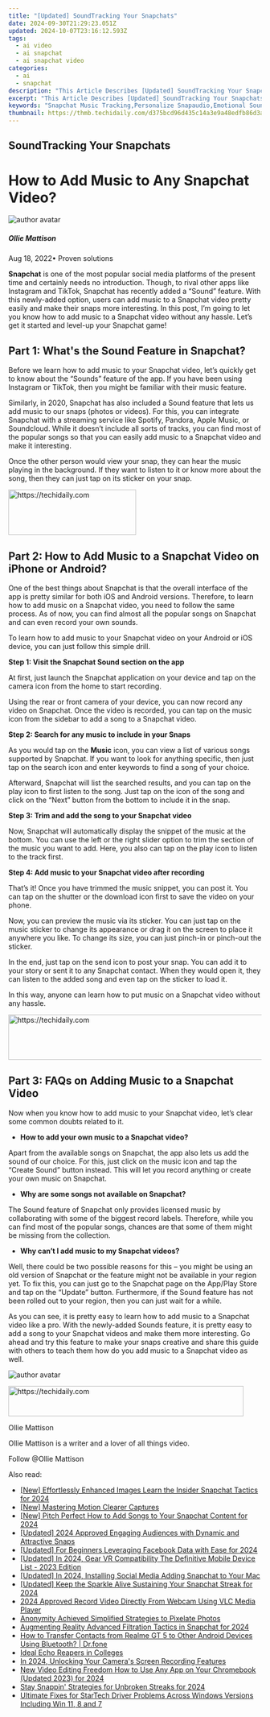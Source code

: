 ```yaml
---
title: "[Updated] SoundTracking Your Snapchats"
date: 2024-09-30T21:29:23.051Z
updated: 2024-10-07T23:16:12.593Z
tags:
  - ai video
  - ai snapchat
  - ai snapchat video
categories:
  - ai
  - snapchat
description: "This Article Describes [Updated] SoundTracking Your Snapchats"
excerpt: "This Article Describes [Updated] SoundTracking Your Snapchats"
keywords: "Snapchat Music Tracking,Personalize Snapaudio,Emotional SoundSnaps,Custom Snapbeat Tunes,SnapSound Identity,AudioPersonalization Snaps,Sync Snaps & Songs"
thumbnail: https://thmb.techidaily.com/d375bcd96d435c14a3e9a48edfb86d3a2995018c383247bac69b40f31de6e4df.jpg
---
```


## SoundTracking Your Snapchats

# How to Add Music to Any Snapchat Video?

![author avatar](https://images.wondershare.com/filmora/article-images/ollie-mattison.jpg)

##### Ollie Mattison

 Aug 18, 2022• Proven solutions

**Snapchat** is one of the most popular social media platforms of the present time and certainly needs no introduction. Though, to rival other apps like Instagram and TikTok, Snapchat has recently added a “Sound” feature. With this newly-added option, users can add music to a Snapchat video pretty easily and make their snaps more interesting. In this post, I’m going to let you know how to add music to a Snapchat video without any hassle. Let’s get it started and level-up your Snapchat game!

## Part 1: What's the Sound Feature in Snapchat?

Before we learn how to add music to your Snapchat video, let’s quickly get to know about the “Sounds” feature of the app. If you have been using Instagram or TikTok, then you might be familiar with their music feature.

Similarly, in 2020, Snapchat has also included a Sound feature that lets us add music to our snaps (photos or videos). For this, you can integrate Snapchat with a streaming service like Spotify, Pandora, Apple Music, or Soundcloud. While it doesn’t include all sorts of tracks, you can find most of the popular songs so that you can easily add music to a Snapchat video and make it interesting.

Once the other person would view your snap, they can hear the music playing in the background. If they want to listen to it or know more about the song, then they can just tap on its sticker on your snap.

<!-- affiliate ads begin -->
<a href="https://25home.pxf.io/c/5597632/2148641/16836" target="_top" id="2148641">
  <img src="//a.impactradius-go.com/display-ad/16836-2148641" border="0" alt="https://techidaily.com" width="254" height="90"/>
</a>
<img height="0" width="0" src="https://25home.pxf.io/i/5597632/2148641/16836" style="position:absolute;visibility:hidden;" border="0" />
<!-- affiliate ads end -->

## Part 2: How to Add Music to a Snapchat Video on iPhone or Android?

One of the best things about Snapchat is that the overall interface of the app is pretty similar for both iOS and Android versions. Therefore, to learn how to add music on a Snapchat video, you need to follow the same process. As of now, you can find almost all the popular songs on Snapchat and can even record your own sounds.

To learn how to add music to your Snapchat video on your Android or iOS device, you can just follow this simple drill.

**Step 1: Visit the Snapchat Sound section on the app**

At first, just launch the Snapchat application on your device and tap on the camera icon from the home to start recording.

Using the rear or front camera of your device, you can now record any video on Snapchat. Once the video is recorded, you can tap on the music icon from the sidebar to add a song to a Snapchat video.

**Step 2: Search for any music to include in your Snaps**

As you would tap on the **Music** icon, you can view a list of various songs supported by Snapchat. If you want to look for anything specific, then just tap on the search icon and enter keywords to find a song of your choice.

Afterward, Snapchat will list the searched results, and you can tap on the play icon to first listen to the song. Just tap on the icon of the song and click on the “Next” button from the bottom to include it in the snap.

**Step 3: Trim and add the song to your Snapchat video**

Now, Snapchat will automatically display the snippet of the music at the bottom. You can use the left or the right slider option to trim the section of the music you want to add. Here, you also can tap on the play icon to listen to the track first.

**Step 4: Add music to your Snapchat video after recording**

That’s it! Once you have trimmed the music snippet, you can post it. You can tap on the shutter or the download icon first to save the video on your phone.

Now, you can preview the music via its sticker. You can just tap on the music sticker to change its appearance or drag it on the screen to place it anywhere you like. To change its size, you can just pinch-in or pinch-out the sticker.

In the end, just tap on the send icon to post your snap. You can add it to your story or sent it to any Snapchat contact. When they would open it, they can listen to the added song and even tap on the sticker to load it.

In this way, anyone can learn how to put music on a Snapchat video without any hassle.

<!-- affiliate ads begin -->
<a href="https://laganoo.pxf.io/c/5597632/1657386/16446" target="_top" id="1657386">
  <img src="//a.impactradius-go.com/display-ad/16446-1657386" border="0" alt="https://techidaily.com" width="728" height="90"/>
</a>
<img height="0" width="0" src="https://laganoo.pxf.io/i/5597632/1657386/16446" style="position:absolute;visibility:hidden;" border="0" />
<!-- affiliate ads end -->

## Part 3: FAQs on Adding Music to a Snapchat Video

Now when you know how to add music to your Snapchat video, let’s clear some common doubts related to it.

* **How to add your own music to a Snapchat video?**

Apart from the available songs on Snapchat, the app also lets us add the sound of our choice. For this, just click on the music icon and tap the “Create Sound” button instead. This will let you record anything or create your own music on Snapchat.

* **Why are some songs not available on Snapchat?**

The Sound feature of Snapchat only provides licensed music by collaborating with some of the biggest record labels. Therefore, while you can find most of the popular songs, chances are that some of them might be missing from the collection.

* **Why can’t I add music to my Snapchat videos?**

Well, there could be two possible reasons for this – you might be using an old version of Snapchat or the feature might not be available in your region yet. To fix this, you can just go to the Snapchat page on the App/Play Store and tap on the “Update” button. Furthermore, if the Sound feature has not been rolled out to your region, then you can just wait for a while.

As you can see, it is pretty easy to learn how to add music to a Snapchat video like a pro. With the newly-added Sounds feature, it is pretty easy to add a song to your Snapchat videos and make them more interesting. Go ahead and try this feature to make your snaps creative and share this guide with others to teach them how do you add music to a Snapchat video as well.

![author avatar](https://images.wondershare.com/filmora/article-images/ollie-mattison.jpg)

<!-- affiliate ads begin -->
<a href="https://aligracehair.sjv.io/c/5597632/2135418/19272" target="_top" id="2135418">
  <img src="//a.impactradius-go.com/display-ad/19272-2135418" border="0" alt="https://techidaily.com" width="468" height="60"/>
</a>
<img height="0" width="0" src="https://aligracehair.sjv.io/i/5597632/2135418/19272" style="position:absolute;visibility:hidden;" border="0" />
<!-- affiliate ads end -->

Ollie Mattison

Ollie Mattison is a writer and a lover of all things video.

Follow @Ollie Mattison

<ins class="adsbygoogle"
      style="display:block"
      data-ad-client="ca-pub-7571918770474297"
      data-ad-slot="8358498916"
      data-ad-format="auto"
      data-full-width-responsive="true"></ins>

<span class="atpl-alsoreadstyle">Also read:</span>
<div><ul>
<li><a href="https://snapchat-videos.techidaily.com/new-effortlessly-enhanced-images-learn-the-insider-snapchat-tactics-for-2024/"><u>[New] Effortlessly Enhanced Images Learn the Insider Snapchat Tactics for 2024</u></a></li>
<li><a href="https://extra-skills.techidaily.com/new-mastering-motion-clearer-captures/"><u>[New] Mastering Motion Clearer Captures</u></a></li>
<li><a href="https://snapchat-videos.techidaily.com/new-pitch-perfect-how-to-add-songs-to-your-snapchat-content-for-2024/"><u>[New] Pitch Perfect How to Add Songs to Your Snapchat Content for 2024</u></a></li>
<li><a href="https://snapchat-videos.techidaily.com/updated-2024-approved-engaging-audiences-with-dynamic-and-attractive-snaps/"><u>[Updated] 2024 Approved Engaging Audiences with Dynamic and Attractive Snaps</u></a></li>
<li><a href="https://facebook-video-recording.techidaily.com/updated-for-beginners-leveraging-facebook-data-with-ease-for-2024/"><u>[Updated] For Beginners Leveraging Facebook Data with Ease for 2024</u></a></li>
<li><a href="https://vp-tips.techidaily.com/updated-in-2024-gear-vr-compatibility-the-definitive-mobile-device-list-2023-edition/"><u>[Updated] In 2024, Gear VR Compatibility The Definitive Mobile Device List - 2023 Edition</u></a></li>
<li><a href="https://snapchat-videos.techidaily.com/updated-in-2024-installing-social-media-adding-snapchat-to-your-mac/"><u>[Updated] In 2024, Installing Social Media Adding Snapchat to Your Mac</u></a></li>
<li><a href="https://snapchat-videos.techidaily.com/updated-keep-the-sparkle-alive-sustaining-your-snapchat-streak-for-2024/"><u>[Updated] Keep the Sparkle Alive Sustaining Your Snapchat Streak for 2024</u></a></li>
<li><a href="https://screen-activity-recording.techidaily.com/2024-approved-record-video-directly-from-webcam-using-vlc-media-player/"><u>2024 Approved Record Video Directly From Webcam Using VLC Media Player</u></a></li>
<li><a href="https://extra-lessons.techidaily.com/anonymity-achieved-simplified-strategies-to-pixelate-photos/"><u>Anonymity Achieved Simplified Strategies to Pixelate Photos</u></a></li>
<li><a href="https://snapchat-videos.techidaily.com/augmenting-reality-advanced-filtration-tactics-in-snapchat-for-2024/"><u>Augmenting Reality Advanced Filtration Tactics in Snapchat for 2024</u></a></li>
<li><a href="https://blog-min.techidaily.com/how-to-transfer-contacts-from-realme-gt-5-to-other-android-devices-using-bluetooth-drfone-by-drfone-transfer-from-android-transfer-from-android/"><u>How to Transfer Contacts from Realme GT 5 to Other Android Devices Using Bluetooth? | Dr.fone</u></a></li>
<li><a href="https://remote-screen-capture.techidaily.com/ideal-echo-reapers-in-colleges/"><u>Ideal Echo Reapers in Colleges</u></a></li>
<li><a href="https://snapchat-videos.techidaily.com/in-2024-unlocking-your-cameras-screen-recording-features/"><u>In 2024, Unlocking Your Camera's Screen Recording Features</u></a></li>
<li><a href="https://ai-driven-video-production.techidaily.com/new-video-editing-freedom-how-to-use-any-app-on-your-chromebook-updated-2023-for-2024/"><u>New Video Editing Freedom How to Use Any App on Your Chromebook (Updated 2023) for 2024</u></a></li>
<li><a href="https://snapchat-videos.techidaily.com/stay-snappin-strategies-for-unbroken-streaks-for-2024/"><u>Stay Snappin' Strategies for Unbroken Streaks for 2024</u></a></li>
<li><a href="https://hardware-updates.techidaily.com/ultimate-fixes-for-startech-driver-problems-across-windows-versions-including-win-11-8-and-7/"><u>Ultimate Fixes for StarTech Driver Problems Across Windows Versions Including Win 11, 8 and 7</u></a></li>
</ul></div>

